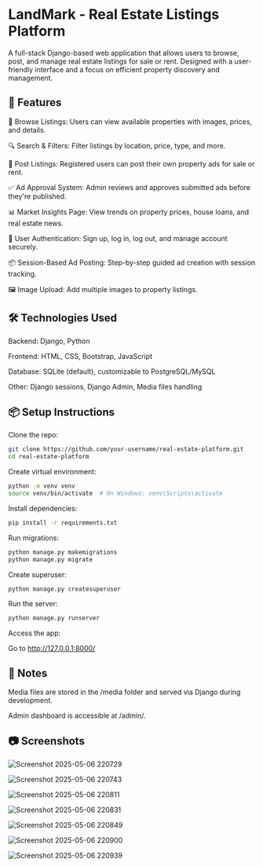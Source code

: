 # LandMark - Real Estate Listings Platform
A full-stack Django-based web application that allows users to browse, post, and manage real estate listings for sale or rent. Designed with a user-friendly interface and a focus on efficient property discovery and management.

## 🚀 Features
🏡 Browse Listings: Users can view available properties with images, prices, and details.

🔍 Search & Filters: Filter listings by location, price, type, and more.

📢 Post Listings: Registered users can post their own property ads for sale or rent.

✅ Ad Approval System: Admin reviews and approves submitted ads before they're published.

📊 Market Insights Page: View trends on property prices, house loans, and real estate news.

🔐 User Authentication: Sign up, log in, log out, and manage account securely.

📦 Session-Based Ad Posting: Step-by-step guided ad creation with session tracking.

🖼️ Image Upload: Add multiple images to property listings.


## 🛠️ Technologies Used
Backend: Django, Python

Frontend: HTML, CSS, Bootstrap, JavaScript

Database: SQLite (default), customizable to PostgreSQL/MySQL

Other: Django sessions, Django Admin, Media files handling


## 📦 Setup Instructions
Clone the repo:

```bash
git clone https://github.com/your-username/real-estate-platform.git
cd real-estate-platform

```
Create virtual environment:
```bash
python -m venv venv
source venv/bin/activate  # On Windows: venv\Scripts\activate

```
Install dependencies:
```bash
pip install -r requirements.txt

```
Run migrations:
```bash
python manage.py makemigrations
python manage.py migrate

```
Create superuser:
```bash
python manage.py createsuperuser

```
Run the server:
```bash
python manage.py runserver
```
Access the app:

Go to http://127.0.0.1:8000/

## 📌 Notes
Media files are stored in the /media folder and served via Django during development.

Admin dashboard is accessible at /admin/.


## 📷 Screenshots
![Screenshot 2025-05-06 220729](https://github.com/user-attachments/assets/8b05dca5-02a7-4899-be36-229d5ece875f)

![Screenshot 2025-05-06 220743](https://github.com/user-attachments/assets/a5dc0cd5-9ee8-495c-96b1-38878d19e02a)

![Screenshot 2025-05-06 220811](https://github.com/user-attachments/assets/e95373ce-2bda-46b0-ac80-6fea614e5bbe)

![Screenshot 2025-05-06 220831](https://github.com/user-attachments/assets/3d419de8-af09-4914-8471-9507de6be1b2)

![Screenshot 2025-05-06 220849](https://github.com/user-attachments/assets/9f53654b-b88c-48db-97ed-9570f7642cc3)

![Screenshot 2025-05-06 220900](https://github.com/user-attachments/assets/0808a127-01fe-4c19-99df-671538a16c27)

![Screenshot 2025-05-06 220939](https://github.com/user-attachments/assets/9ba309b6-f898-4b7b-a32c-1b7eb17aa624)



